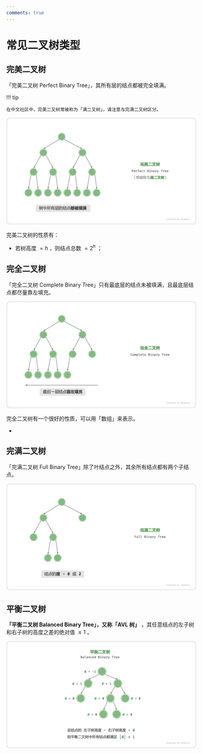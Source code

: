 ```yaml
---
comments: true
---
```


# 常见二叉树类型

## 完美二叉树

「完美二叉树 Perfect Binary Tree」，其所有层的结点都被完全填满。

!!! tip

    在中文社区中，完美二叉树常被称为「满二叉树」，请注意与完满二叉树区分。

![perfect_binary_tree](binary_tree_types.assets/perfect_binary_tree.png)

完美二叉树的性质有：

- 若树高度 $= h$ ，则结点总数 $= 2^h$ ；

## 完全二叉树

「完全二叉树 Complete Binary Tree」只有最底层的结点未被填满，且最底层结点都尽量靠左填充。

![complete_binary_tree](binary_tree_types.assets/complete_binary_tree.png)

完全二叉树有一个很好的性质，可以用「数组」来表示。

- 

## 完满二叉树

「完满二叉树 Full Binary Tree」除了叶结点之外，其余所有结点都有两个子结点。

![full_binary_tree](binary_tree_types.assets/full_binary_tree.png)

## 平衡二叉树

**「平衡二叉树 Balanced Binary Tree」，又称「AVL 树」** ，其任意结点的左子树和右子树的高度之差的绝对值 $\leq 1$ 。

![balanced_binary_tree](binary_tree_types.assets/balanced_binary_tree.png)